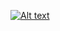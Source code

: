 [![Alt text](https://img.youtube.com/vi/3RFAX3CbSGA/0.jpg)](https://www.youtube.com/watch?v=zeYzCOp8Dus)
